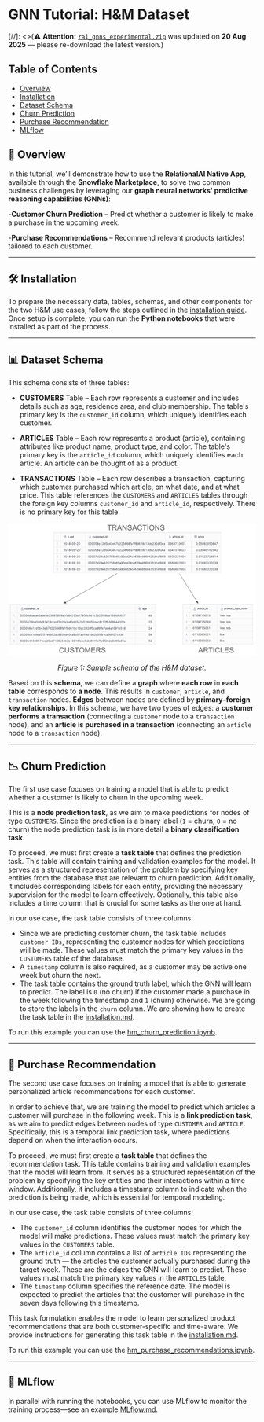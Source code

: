 # GNN Tutorial: H&M Dataset

[//]: <>(⚠️ **Attention:** [`rai_gnns_experimental.zip`](for_stage/rai_gnns_experimental.zip) was updated on **20 Aug 2025** — please re-download the latest version.)

## Table of Contents

- [Overview](#-overview)
- [Installation](#-installation)
- [Dataset Schema](#-dataset-schema)
- [Churn Prediction](#-churn-prediction)
- [Purchase Recommendation](#-purchase-recommendation)
- [MLflow](#-MLflow)

<a name="-overview"></a>

## 📘 Overview

In this tutorial, we’ll demonstrate how to use the **RelationalAI Native App**, available through the **Snowflake Marketplace**, to solve two common business challenges by leveraging our **graph neural networks' predictive reasoning capabilities (GNNs)**:

-**Customer Churn Prediction** – Predict whether a customer is likely to make a purchase in the upcoming week.

-**Purchase Recommendations** – Recommend relevant products (articles) tailored to each customer.

---
<a name="-installation"></a>

## 🛠️ Installation

To prepare the necessary data, tables, schemas, and other components for the two H&M use cases, follow the steps outlined in the [installation guide](/HM/installation.md). Once setup is complete, you can run the **Python notebooks** that were installed as part of the process.

---
<a name="-dataset-schema"></a>

## 📊 Dataset Schema

This schema consists of three tables:

- **CUSTOMERS** Table – Each row represents a customer and includes details such as age, residence area, and club membership. The table's primary key is the `customer_id` column, which uniquely identifies each customer.

- **ARTICLES** Table – Each row represents a product (article), containing attributes like product name, product type, and color. The table's primary key is the `article_id` column, which uniquely identifies each article. An article can be thought of as a product. 

- **TRANSACTIONS** Table – Each row describes a transaction, capturing which customer purchased which article, on what date, and at what price. This table references the `CUSTOMERS` and `ARTICLES` tables through the foreign key columns `customer_id` and `article_id`, respectively. There is no primary key for this table.

<p align="center">
  <img src="assets/schema_hd.png" alt="Image" />
</p>
<p align="center"><em>Figure 1: Sample schema of the H&M dataset.</em></p>

Based on this **schema**, we can define a **graph** where **each row** in **each table** corresponds to **a node**. This results in `customer`, `article`, and `transaction` nodes. **Edges** between nodes are defined by **primary–foreign key relationships**.  In this schema, we have two types of edges: a **customer performs a transaction** (connecting a `customer` node to a `transaction` node), and an **article is purchased in a transaction** (connecting an `article` node to a `transaction` node).

---
<a name="-churn-prediction"></a>

## 📉 Churn Prediction

The first use case focuses on training a model that is able to predict whether a customer is likely to churn in the upcoming week.

This is a **node prediction task**, as we aim to make predictions for nodes of type `CUSTOMERS`. Since the prediction is a binary label (`1` = churn, `0` = no churn) the node prediction task is in more detail a **binary classification task**. 

To proceed, we must first create a **task table** that defines the prediction task. This table will contain training and validation examples for the model. It serves as a structured representation of the problem by specifying key entities from the database that are relevant to churn prediction. Additionally, it includes corresponding labels for each entity, providing the necessary supervision for the model to learn effectively. Optionally, this table also includes a time column that is crucial for some tasks as the one at hand. 

In our use case, the task table consists of three columns:
* Since we are predicting customer churn, the task table includes  `customer IDs`, representing the customer nodes for which predictions will be made. These values must match the primary key values in the `CUSTOMERS` table of the database.
* Α `timestamp` column is also required, as a customer may be active one week but churn the next. 
* The task table contains  the ground truth label, which the GNN will learn to predict. The label is `0` (no churn) if the customer made a purchase in the week following the timestamp and `1` (churn) otherwise. We are going to store the labels in the `churn` column. We are showing how to create the task table in the [installation.md](/HM/installation.md).

To run this example you can use the [hm_churn_prediction.ipynb](/HM/for_stage/hm_churn_prediction.ipynb).

---
<a name="--purchase-recommendation"></a>

## 🛒 Purchase Recommendation

The second use case focuses on training a model that is able to generate personalized article recommendations for each customer. 

In order to achieve that, we are training the model to predict which articles a customer will purchase in the following week. This is a **link prediction task**, as we aim to predict edges between nodes of type `CUSTOMER` and `ARTICLE`. Specifically, this is a temporal link prediction task, where predictions depend on when the interaction occurs.

To proceed, we must first create a **task table** that defines the recommendation task. This table contains training and validation examples that the model will learn from. It serves as a structured representation of the problem by specifying the key entities and their interactions within a time window. Additionally, it includes a timestamp column to indicate when the prediction is being made, which is essential for temporal modeling.

In our use case, the task table consists of three columns:

* The `customer_id` column identifies the customer nodes for which the model will make predictions. These values must match the primary key values in the `CUSTOMERS` table.
* The `article_id` column contains a list of `article IDs` representing the ground truth — the articles the customer actually purchased during the target week. These are the edges the GNN will learn to predict. These values must match the primary key values in the `ARTICLES` table.
* The `timestamp` column specifies the reference date. The model is expected to predict the articles that the customer will purchase in the seven days following this timestamp.

This task formulation enables the model to learn personalized product recommendations that are both customer-specific and time-aware. We provide instructions for generating this task table in the [installation.md](/HM/installation.md).

To run this example you can use the [hm_purchase_recommendations.ipynb](/HM/for_stage/hm_purchase_recommendations.ipynb).

---

<a name="-Mlflow"></a>

## 🧠 MLflow

In parallel with running the notebooks, you can use MLflow to monitor the training process—see an example [MLflow.md](/HM/MLflow.md).
